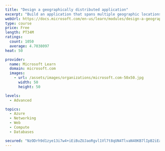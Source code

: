 ```yaml
---
title: "Design a geographically distributed application"
excerpt: "Build an application that spans multiple geographic locations for high availability and resiliency."
webUrl: https://docs.microsoft.com/en-us/learn/modules/design-a-geographically-distributed-application/
type: course
price: Free
length: PT34M
ratings:
  count: 1050
  average: 4.7038097
heat: 50

provider:
  name: Microsoft Learn
  domain: microsoft.com
  images:
    - url: /assets/images/organizations/microsoft.com-50x50.jpg
      width: 50
      height: 50

levels:
  - Advanced

topics:
  - Azure
  - Networking
  - Web
  - Compute
  - Databases

secured: "NzODrh9d1zye13i7w4+iEiBuZUJaoRgvl1Vl7t8qUN4TlvaN40KB7lIpB2iEamKPI9aX+pTmHWf61DIzqrAMSH+szAhggmdwhrIFLeueF+LkMq6/AqvOO+hm1gCGmvCmsC/R+jDd8VAgCY1W3I4Vp6yemeMVvKHCN2hZx2jyd0CLp8wwJ9Uj3P+tc3sBuJrJ82s7AuOQyTcMwcmTKK9orGcxsezATe0wFcmUZ21sRGAE29oV76AQlw1rA412yyIMwO4AUKuDQBMdh4RX85V75uVlgJwu8kyepFVj+63cLFlLxJzXSjmy8gHRBHTHWM3dhuDBOUWq5NNv92UPAcH2ZYotbE3Z+Hld15Pz7GksuvM474NI1jPyLXqs0BGCti+mXI7ZVQbX28e4J/bofINAeX9ghtaHuMAsqauMX9tifRk=;uNk/uMfZONUzXNhFF+YccQ=="
---
```


